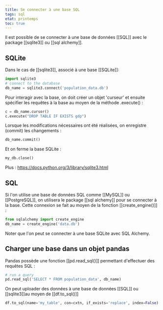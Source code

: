 ```yaml
---
title: Se connecter à une base SQL
tags: sql
etat: printemps
toc: true
---
```

Il est possible de se connecter à une base de données [[SQL]] avec le package [[sqlite3]] ou [[sql alchemy]].

## SQLite

Dans le cas de [[sqlite3]], associé à une base [[SQLite]]:

```python
import sqlite3
# connect to the database
db_name = sqlite3.connect('population_data.db')
```

Pour interagir avec la base, on doit créer un objet 'curseur' et ensuite spécifier les requêtes à la base au moyen de la méthode .execute() :

```python
c = db_name.cursor()
c.execute("DROP TABLE IF EXISTS gdp")
```

Lorsque les modifications nécessaires ont été réalisées, on enregistre (commit) les changements :

```python
db_name.commit()
````

Et on ferme la base SQLite :

```python
my_db.close()
```

Plus :
https://docs.python.org/3/library/sqlite3.html

## SQL

Si l'on utilise une base de données SQL comme [[MySQL]] ou [[PostgreSQL]], on utilisera le package [[sql alchemy]] pour se connecter à la base. Cette connexion se fait au moyen de la fonction [[create_engine()]] :

```python
from sqlalchemy import create_engine
db_name = create_engine('data.db')
```

Noter que l'on peut se connecter à une base SQLite avec SQL Alchemy.

## Charger une base dans un objet pandas

Pandas possède une fonction [[pd.read_sql()]] permettant d'effectuer des requêtes SQL :

```python
# run a query
pd.read_sql('SELECT * FROM population_data', db_name)
```

On peut uploader des données à une base de données [[SQL]] ou [[sqlite3]]au moyen de [[df.to_sql()]]
```python
df.to_sql(name='my_table', con=cxtn, if_exists='replace', index=False)
````
